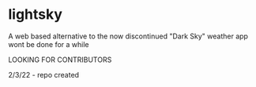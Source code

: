 # lightsky
A web based alternative to the now discontinued "Dark Sky" weather app
wont be done for a while


LOOKING FOR CONTRIBUTORS

2/3/22 - repo created
